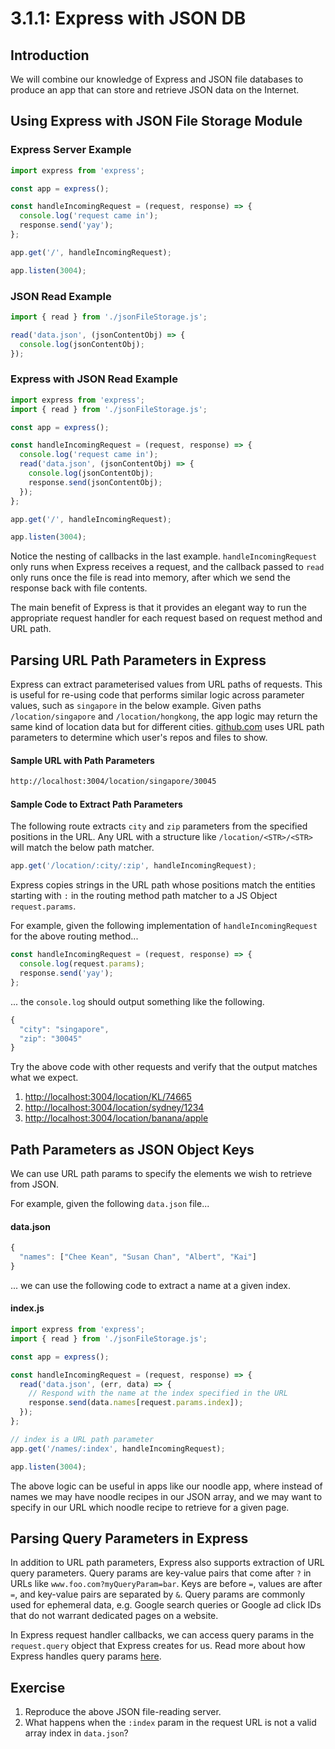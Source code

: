 # 3.1.1: Express with JSON DB

## Introduction

We will combine our knowledge of Express and JSON file databases to produce an app that can store and retrieve JSON data on the Internet.

## Using Express with JSON File Storage Module

### Express Server Example

```javascript
import express from 'express';

const app = express();

const handleIncomingRequest = (request, response) => {
  console.log('request came in');
  response.send('yay');
};

app.get('/', handleIncomingRequest);

app.listen(3004);
```

### JSON Read Example

```javascript
import { read } from './jsonFileStorage.js';

read('data.json', (jsonContentObj) => {
  console.log(jsonContentObj);
});
```

### Express with JSON Read Example

```javascript
import express from 'express';
import { read } from './jsonFileStorage.js';

const app = express();

const handleIncomingRequest = (request, response) => {
  console.log('request came in');
  read('data.json', (jsonContentObj) => {
    console.log(jsonContentObj);
    response.send(jsonContentObj);
  });
};

app.get('/', handleIncomingRequest);

app.listen(3004);
```

Notice the nesting of callbacks in the last example. `handleIncomingRequest` only runs when Express receives a request, and the callback passed to `read` only runs once the file is read into memory, after which we send the response back with file contents.

The main benefit of Express is that it provides an elegant way to run the appropriate request handler for each request based on request method and URL path.

## Parsing URL Path Parameters in Express

Express can extract parameterised values from URL paths of requests. This is useful for re-using code that performs similar logic across parameter values, such as `singapore` in the below example. Given paths `/location/singapore` and `/location/hongkong`, the app logic may return the same kind of location data but for different cities. [github.com](https://github.com) uses URL path parameters to determine which user's repos and files to show.

#### Sample URL with Path Parameters

```bash
http://localhost:3004/location/singapore/30045
```

#### Sample Code to Extract Path Parameters

The following route extracts `city` and `zip` parameters from the specified positions in the URL. Any URL with a structure like `/location/<STR>/<STR>` will match the below path matcher.

```javascript
app.get('/location/:city/:zip', handleIncomingRequest);
```

Express copies strings in the URL path whose positions match the entities starting with `:` in the routing method path matcher to a JS Object `request.params`. 

For example, given the following implementation of `handleIncomingRequest` for the above routing method...

```javascript
const handleIncomingRequest = (request, response) => {
  console.log(request.params);
  response.send('yay');
};
```

... the `console.log` should output something like the following.

```javascript
{
  "city": "singapore",
  "zip": "30045"
}
```

Try the above code with other requests and verify that the output matches what we expect.

1. [http://localhost:3004/location/KL/74665](http://localhost:3004/location/KL/74665)
2. [http://localhost:3004/location/sydney/1234](http://localhost:3004/location/sydney/1234) 
3. [http://localhost:3004/location/banana/apple](http://localhost:3004/location/banana/apple)

## Path Parameters as JSON Object Keys

We can use URL path params to specify the elements we wish to retrieve from JSON.

For example, given the following `data.json` file...

#### data.json

```javascript
{
  "names": ["Chee Kean", "Susan Chan", "Albert", "Kai"]
}
```

... we can use the following code to extract a name at a given index. 

#### index.js

```javascript
import express from 'express';
import { read } from './jsonFileStorage.js';

const app = express();

const handleIncomingRequest = (request, response) => {
  read('data.json', (err, data) => {
    // Respond with the name at the index specified in the URL
    response.send(data.names[request.params.index]);
  });
};

// index is a URL path parameter
app.get('/names/:index', handleIncomingRequest);

app.listen(3004);
```

The above logic can be useful in apps like our noodle app, where instead of names we may have noodle recipes in our JSON array, and we may want to specify in our URL which noodle recipe to retrieve for a given page.

## Parsing Query Parameters in Express

In addition to URL path parameters, Express also supports extraction of URL query parameters. Query params are key-value pairs that come after `?` in URLs like `www.foo.com?myQueryParam=bar`. Keys are before `=`, values are after `=`, and key-value pairs are separated by `&`. Query params are commonly used for ephemeral data, e.g. Google search queries or Google ad click IDs that do not warrant dedicated pages on a website.

In Express request handler callbacks, we can access query params in the `request.query` object that Express creates for us. Read more about how Express handles query params [here](https://expressjs.com/en/api.html#req.query).

## Exercise

1. Reproduce the above JSON file-reading server.
2. What happens when the `:index` param in the request URL is not a valid array index in `data.json`?

